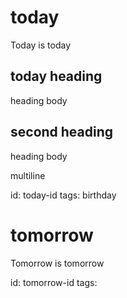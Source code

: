 # today
Today is today

## today heading
heading body

## second heading
heading body

multiline

id: today-id
tags: birthday
<!--- Break --->

# tomorrow
Tomorrow is tomorrow

id: tomorrow-id
tags: 
